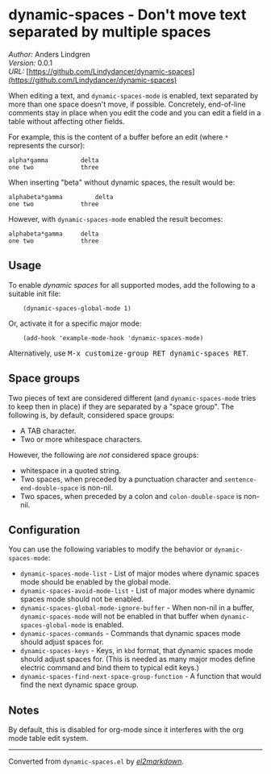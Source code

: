 # dynamic-spaces - Don't move text separated by multiple spaces

*Author:* Anders Lindgren<br>
*Version:* 0.0.1<br>
*URL:* [https://github.com/Lindydancer/dynamic-spaces](https://github.com/Lindydancer/dynamic-spaces)<br>

When editing a text, and `dynamic-spaces-mode` is enabled, text
separated by more than one space doesn't move, if possible.
Concretely, end-of-line comments stay in place when you edit the
code and you can edit a field in a table without affecting other
fields.

For example, this is the content of a buffer before an edit (where
`*` represents the cursor):

    alpha*gamma         delta
    one two             three

When inserting "beta" without dynamic spaces, the result would be:

    alphabeta*gamma         delta
    one two             three

However, with `dynamic-spaces-mode` enabled the result becomes:

    alphabeta*gamma     delta
    one two             three

## Usage

To enable *dynamic spaces* for all supported modes, add the
following to a suitable init file:

        (dynamic-spaces-global-mode 1)

Or, activate it for a specific major mode:

        (add-hook 'example-mode-hook 'dynamic-spaces-mode)

Alternatively, use <kbd>M-x customize-group RET dynamic-spaces RET</kbd>.

## Space groups

Two pieces of text are considered different (and
`dynamic-spaces-mode` tries to keep then in place) if they are
separated by a "space group".  The following is, by default,
considered space groups:

* A TAB character.
* Two or more whitespace characters.

However, the following are *not* considered space groups:

* whitespace in a quoted string.
* Two spaces, when preceded by a punctuation character and
  `sentence-end-double-space` is non-nil.
* Two spaces, when preceded by a colon and `colon-double-space` is
  non-nil.

## Configuration

You can use the following variables to modify the behavior or
`dynamic-spaces-mode`:

* `dynamic-spaces-mode-list` - List of major modes where
  dynamic spaces mode should be enabled by the global mode.
* `dynamic-spaces-avoid-mode-list` - List of major modes where
  dynamic spaces mode should not be enabled.
* `dynamic-spaces-global-mode-ignore-buffer` - When non-nil in a
  buffer, `dynamic-spaces-mode` will not be enabled in that buffer
  when `dynamic-spaces-global-mode` is enabled.
* `dynamic-spaces-commands` - Commands that dynamic spaces mode
  should adjust spaces for.
* `dynamic-spaces-keys` - Keys, in `kbd` format, that dynamic
  spaces mode should adjust spaces for.  (This is needed as many
  major modes define electric command and bind them to typical edit
  keys.)
* `dynamic-spaces-find-next-space-group-function` - A function that
  would find the next dynamic space group.

## Notes

By default, this is disabled for org-mode since it interferes with
the org mode table edit system.


---
Converted from `dynamic-spaces.el` by [*el2markdown*](https://github.com/Lindydancer/el2markdown).
